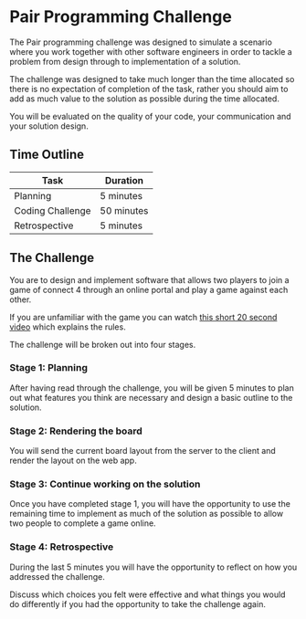 # Pair Programming Challenge

The Pair programming challenge was designed to simulate a scenario where you work together with other software engineers in order to tackle a problem from design through to implementation of a solution.

The challenge was designed to take much longer than the time allocated so there is no expectation of completion of the task, rather you should aim to add as much value to the solution as possible during the time allocated.

You will be evaluated on the quality of your code, your communication and your solution design.

## Time Outline

| Task             | Duration   |
| ---------------- | ---------- |
| Planning         | 5 minutes  |
| Coding Challenge | 50 minutes |
| Retrospective    | 5 minutes  |

## The Challenge

You are to design and implement software that allows two players to join a game of connect 4 through an online portal and play a game against each other.

If you are unfamiliar with the game you can watch [this short 20 second video](https://www.youtube.com/watch?v=ylZBRUJi3UQ) which explains the rules.

The challenge will be broken out into four stages.

### Stage 1: Planning

After having read through the challenge, you will be given 5 minutes to plan out what features you think are necessary and design a basic outline to the solution.

### Stage 2: Rendering the board

You will send the current board layout from the server to the client and render the layout on the web app.

### Stage 3: Continue working on the solution

Once you have completed stage 1, you will have the opportunity to use the remaining time to implement as much of the solution as possible to allow two people to complete a game online.

### Stage 4: Retrospective

During the last 5 minutes you will have the opportunity to reflect on how you addressed the challenge.

Discuss which choices you felt were effective and what things you would do differently if you had the opportunity to take the challenge again.
